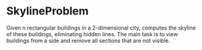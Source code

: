 # SkylineProblem
Given n rectangular buildings in a 2-dimensional city, computes the skyline of these buildings, eliminating hidden lines. The main task is to view buildings from a side and remove all sections that are not visible.
